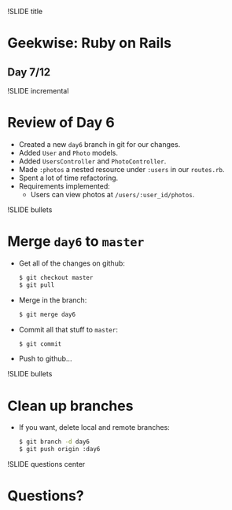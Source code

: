 !SLIDE title
# Geekwise: Ruby on Rails

## Day 7/12

!SLIDE incremental
# Review of Day 6

* Created a new `day6` branch in git for our changes.
* Added `User` and `Photo` models.
* Added `UsersController` and `PhotoController`.
* Made `:photos` a nested resource under `:users` in our `routes.rb`.
* Spent a lot of time refactoring.
* Requirements implemented:
    * Users can view photos at `/users/:user_id/photos`.


!SLIDE bullets
# Merge `day6` to `master`

* Get all of the changes on github:

    ```bash
    $ git checkout master
    $ git pull
    ```
* Merge in the branch:

    ```bash
    $ git merge day6
    ```
* Commit all that stuff to `master`:

    ```bash
    $ git commit
    ```
* Push to github...


!SLIDE bullets
# Clean up branches

* If you want, delete local and remote branches:

    ```bash
    $ git branch -d day6
    $ git push origin :day6
    ```

!SLIDE questions center
# Questions?
